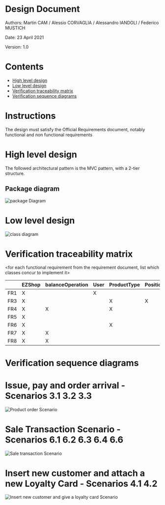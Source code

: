 # Design Document 


Authors: Martin CAM / Alessio CORVAGLIA / Alessandro IANDOLI / Federico MUSTICH

Date: 23 April 2021

Version: 1.0


# Contents

- [High level design](#package-diagram)
- [Low level design](#class-diagram)
- [Verification traceability matrix](#verification-traceability-matrix)
- [Verification sequence diagrams](#verification-sequence-diagrams)

# Instructions

The design must satisfy the Official Requirements document, notably functional and non functional requirements

# High level design 

The followed architectural pattern is the MVC pattern, with a 2-tier structure. 

## Package diagram
![package Diagram](http://www.plantuml.com/plantuml/png/SoWkIImgAStDuIf8JCvEJ4zLK7AD2ix8Br1IgEPIK80BfYIM90A5Qf75KYkIKmjAClFpYj5bSlDJKdF0WhK8Szr3FP6D1afnGVWAUdfs2d1PBeVKl1IWWm00)




# Low level design

![class diagram](http://www.plantuml.com/plantuml/png/VLNHJYmt37tFLqJxr5QzgFp1PPUBX5J15fQNlfd4x4RD9DF4izK8zT-RoNWpwMG53s2V7FlO7bjyZmI1XiwA9qye8SgdMt5dhJmY4ORugumNGtaNAGoAV8WId9OQ2CGC3G6Zf1EGX83ITBqrYkmeDGPpHYq_Wky4nEYL0JBUoHESKRuZEkaxGuJwHc1AwJoX4Cecglpnv-l9zv_2-kCHzQDxYnW492smMx3W58gaYlJJpq851CA9a1oD5ekJsaZTJ4wSFSQ7NdF4YpcUQ7fCEiRDV_smPDq7hrE7Xx57ZYiOYwquh5bXB5qXst4BOUSrDYznEzvZLC7qqvoAuXy3E38qBYNuQ9XXOXpmEUZSM0zZDXzyxIKpeF91P-ykfAy2jfIQmPYx-J0ETqCat-MWpclpCIu0zrk0d67nEDy5Y6M8EmWwEK04wZGv1z-exBrn59yTS_DYleB5Gm0NGN6peFLbMdvwNN-3X-0xng7lxNXlelA3enSWF7WcNN_aCEMxVY2SoqbZP1YTRgfXwHO_ObCwT_I2D0Jt_uUGCQvjbcfeHUnw0eNcZ3k8fpsC7Jggm83Qq3HKVYg2cRx6MZPl3j_SMzu-_l2P7E-SliVtP2p3Ot82_hsSytHhybF8z3Cayr4Nqq67sUaJxnyVvfVWBIxHrONCEVePu3JiJHULVRsS4ByRXNiCRyvG1fmdZDdwco-hqkBJuch1H8ki4q3znQR5Czfabx1yHJd6JrQchNIBbfIHW8QuH5_E8MigTcQfCf-5_RiVmT8uVIUkKYNpCeoykTbCN7DqM5MvMakEfW0CF6gP4Gs4Ss8VQKwR5o9_WfbH7SzAj-ckMTfPDbGmgrVYXT38NvEeilnm54RvMGzyLMw9uaLzxZ50gGkwYJXPcidp_oAvkTt8Rz_avfTDNkSMhlTKb3tQ_7PpmvJR5MMnwonvbKJ-dNsEdEL4zV5NgNc9siAgf-kIpVZ46gWBMItHLzpsqui6-Ier-sigzrsDekcvpTKosk8QJhCYuZiwFNJsFm00)









# Verification traceability matrix

\<for each functional requirement from the requirement document, list which classes concur to implement it>

|     | EZShop  |  balanceOperation  |  User | ProductType  | Position  | Order  |  TransactionEntry |  ReturnTransaction |  SaleTransaction | LoyaltyCard  | Customer |
|-----|---|---|---|---|---|---|---|---|---|---| --- |
|FR1  | X  |   | X  |   |   |   |   |   |   |   |   |
|FR3  |  X |   |   | X  | X  |   |   |   |   |   |   |
|FR4  |  X | X  |   | X  |   | X  |   |   |   |   |   |
|FR5  |  X |   |   |   |   |   |   |   |   |  X | X  |
|FR6  |  X |   |   | X  |   |   | X  | X  | X  | X  | X  |
|FR7  |  X | X  |   |   |   |   | X  | X  |   |   |   |
|FR8  |  X | X  |   |   |   |   |   |   |   |   |   |


# Verification sequence diagrams 

# Issue, pay and order arrival - Scenarios 3.1 3.2 3.3
![Product order Scenario](http://www.plantuml.com/plantuml/png/VP7BQiCm44Nt_efPjeiA-duiYbteihZ5pIQxGHeIWIE9qIZ1Vn_5SOWnSNRYtgEh0ogZ84lQj4MbnJCqQnz-qE6Ak1YTuUuJlfU703xWNe6DCL7DXlZcjXYAZFH99XuKEDh10CmEFIe8sCtFF2c898sWqBaV3pmhODAUpHUsw3GjWfcoGrC7OXJhNRxrShIRDbT4Nq_lz6OLizrYUr7vRKRvbxr9MlwxG9bwxwc_X4wiT1aioPdy2Ni0)

# Sale Transaction Scenario - Scenarios 6.1 6.2 6.3 6.4 6.6
![Sale transaction Scenario](http://www.plantuml.com/plantuml/png/bLCxRzH04ExzAwQ40iFbZGiK4K85mk1BGpVQdU2LrZkhyHZaVu_NTfBpFUwKxdJVMpk-RHL5kyPdQ9G5xh2j7KcMpJ_WtIUu_rtL7A60LGuZlK9FQy7Geb77uStRRA8ayXPMm5aEWVx1ZWRsHfpdWDQMmhOpkkQaMjW_8Nsa0Yvo-4DQYZDKaZm4fmlkHjnzKEa7-yknp3PmEE5gM4pw4xkWJXCli19uUjG2AgK8Zy8Dd8Cot00AWL0aLBAG51wq9g4HY9DjEr3JmhtZhtFWc5gX1upHzrzSQxWB-WkLrZmtExNnviKbbT_q6AJxSZyUpqsFSEoDqsLyU7NeQlMYCDp4Jgba5xJzohAJ-8rxzDhVeTWaFLk4JR93CSD52HboVod19VOD1HtEx_tptqBMQRAUmLDRB_AKEfE_azPiJqakHqcbg5txp5tsl1fxijZFw34OUeWMbHRa6VaHIV39-NhwlBQXGNTBmNQD_my0)

# Insert new customer and attach a new Loyalty Card - Scenarios 4.1 4.2
![Insert new customer and give a loyalty card Scenario](http://www.plantuml.com/plantuml/png/XOwxJiH034NxVCKjeM34ycOAj6X5HmSqT5R6Q2AIJ3HsGFltC0fM4XwYzFNnyTsAKjQnQokgDMNiI6B3sQPHD7MVO_MLu-W65i9Zut0hhnWuI-gfHI0bQ896HcstnfTRqtYSk5aqvFJM11R4HjQovT-xvuUO1dYSEWH-QNesmS5XDIs_rJjpwFaTC_QhxjoXpapAEyfXfRfFUsfrNt9uN4osHVY7yDA1LAcEXNbC_xMySX1Myrc-VkznFL6pQx7zsNLpNEWduUBSSX_6hlq0)
